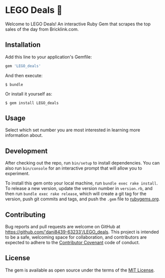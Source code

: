 # LEGO Deals 🧱

Welcome to LEGO Deals! An interactive Ruby Gem that scrapes the top sales of the day from Bricklink.com.


## Installation

Add this line to your application's Gemfile:

```ruby
gem 'LEGO_deals'
```

And then execute:

    $ bundle

Or install it yourself as:

    $ gem install LEGO_deals

## Usage

Select which set number you are most interested in learning more information about.

## Development

After checking out the repo, run `bin/setup` to install dependencies. You can also run `bin/console` for an interactive prompt that will allow you to experiment.

To install this gem onto your local machine, run `bundle exec rake install`. To release a new version, update the version number in `version.rb`, and then run `bundle exec rake release`, which will create a git tag for the version, push git commits and tags, and push the `.gem` file to [rubygems.org](https://rubygems.org).

## Contributing

Bug reports and pull requests are welcome on GitHub at https://github.com/'dani8439-63233'/LEGO_deals. This project is intended to be a safe, welcoming space for collaboration, and contributors are expected to adhere to the [Contributor Covenant](http://contributor-covenant.org) code of conduct.

## License

The gem is available as open source under the terms of the [MIT License](https://opensource.org/licenses/MIT).

